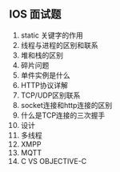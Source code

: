 ## IOS 面试题

1. static 关键字的作用
2. 线程与进程的区别和联系
3. 堆和栈的区别
4. 碎片问题
5. 单件实例是什么
6. HTTP协议详解
7. TCP/UDP区别联系
8. socket连接和http连接的区别
9. 什么是TCP连接的三次握手
10. 设计
11. 多线程
12. XMPP
13. MQTT
14. C VS OBJECTIVE-C
